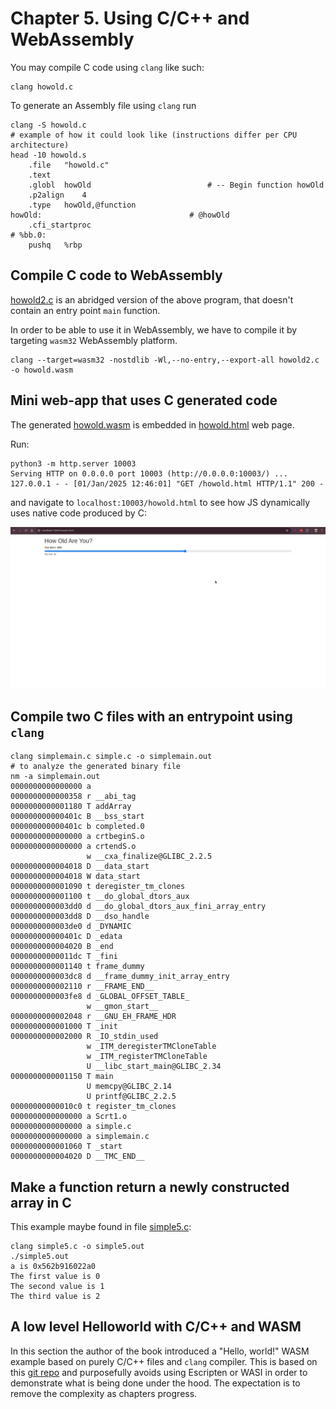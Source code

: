 # Chapter 5. Using C/C++ and WebAssembly

You may compile C code using `clang` like such:

```shell
clang howold.c
```

To generate an Assembly file using `clang` run

```shell
clang -S howold.c
# example of how it could look like (instructions differ per CPU architecture)
head -10 howold.s
	.file	"howold.c"
	.text
	.globl	howOld                          # -- Begin function howOld
	.p2align	4
	.type	howOld,@function
howOld:                                 # @howOld
	.cfi_startproc
# %bb.0:
	pushq	%rbp
```

## Compile C code to WebAssembly

[howold2.c](howold2.c) is an abridged version of the above program, that doesn't contain an entry point `main` function.

In order to be able to use it in WebAssembly, we have to compile it by targeting `wasm32` WebAssembly platform.

```shell
clang --target=wasm32 -nostdlib -Wl,--no-entry,--export-all howold2.c -o howold.wasm
```

## Mini web-app that uses C generated code

The generated [howold.wasm](howold.wasm) is embedded in [howold.html](howold.html) web page.

Run:

```shell
python3 -m http.server 10003
Serving HTTP on 0.0.0.0 port 10003 (http://0.0.0.0:10003/) ...
127.0.0.1 - - [01/Jan/2025 12:46:01] "GET /howold.html HTTP/1.1" 200 -
```

and navigate to `localhost:10003/howold.html` to see how JS dynamically uses native code produced by C:

![How old app](images/ch05_howold.png)

## Compile two C files with an entrypoint using `clang`

```shell
clang simplemain.c simple.c -o simplemain.out
# to analyze the generated binary file
nm -a simplemain.out
0000000000000000 a 
0000000000000358 r __abi_tag
0000000000001180 T addArray
000000000000401c B __bss_start
000000000000401c b completed.0
0000000000000000 a crtbeginS.o
0000000000000000 a crtendS.o
                 w __cxa_finalize@GLIBC_2.2.5
0000000000004018 D __data_start
0000000000004018 W data_start
0000000000001090 t deregister_tm_clones
0000000000001100 t __do_global_dtors_aux
0000000000003dd0 d __do_global_dtors_aux_fini_array_entry
0000000000003dd8 D __dso_handle
0000000000003de0 d _DYNAMIC
000000000000401c D _edata
0000000000004020 B _end
00000000000011dc T _fini
0000000000001140 t frame_dummy
0000000000003dc8 d __frame_dummy_init_array_entry
0000000000002110 r __FRAME_END__
0000000000003fe8 d _GLOBAL_OFFSET_TABLE_
                 w __gmon_start__
0000000000002048 r __GNU_EH_FRAME_HDR
0000000000001000 T _init
0000000000002000 R _IO_stdin_used
                 w _ITM_deregisterTMCloneTable
                 w _ITM_registerTMCloneTable
                 U __libc_start_main@GLIBC_2.34
0000000000001150 T main
                 U memcpy@GLIBC_2.14
                 U printf@GLIBC_2.2.5
00000000000010c0 t register_tm_clones
0000000000000000 a Scrt1.o
0000000000000000 a simple.c
0000000000000000 a simplemain.c
0000000000001060 T _start
0000000000004020 D __TMC_END__
```

## Make a function return a newly constructed array in C

This example maybe found in file [simple5.c](simple.c):

```shell
clang simple5.c -o simple5.out
./simple5.out
a is 0x562b916022a0
The first value is 0
The second value is 1
The third value is 2
```

## A low level Helloworld with C/C++ and WASM

In this section the author of the book introduced a "Hello, world!" WASM example based on purely
C/C++ files and `clang` compiler. This is based on this [git repo](https://github.com/PetterS/clang-wasm) 
and purposefully avoids using Escripten or WASI in order to demonstrate what is being done under
the hood. The expectation is to remove the complexity as chapters progress.
